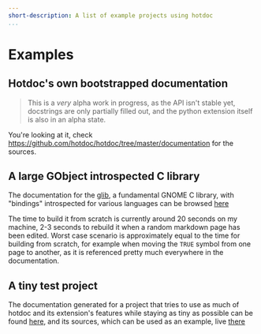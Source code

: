 ```yaml
---
short-description: A list of example projects using hotdoc
...
```


# Examples

## Hotdoc's own bootstrapped documentation

> This is a *very* alpha work in progress, as the API isn't stable yet, docstrings are only partially filled out, and the python extension itself is also in an alpha state.

You're looking at it, check <https://github.com/hotdoc/hotdoc/tree/master/documentation> for the sources.

## A large GObject introspected C library

The documentation for the [glib](https://developer.gnome.org/glib/stable/), a fundamental GNOME C library, with "bindings" introspected for various languages can be browsed [here](https://people.collabora.com/~meh/glib_hotdoc/html/index.html)

The time to build it from scratch is currently around 20 seconds on my machine, 2-3 seconds to rebuild it when a random markdown page has been edited. Worst case scenario is approximately equal to the time
for building from scratch, for example when moving the `TRUE` symbol from one page to another, as it is referenced pretty much everywhere in the documentation.

## A tiny test project

The documentation generated for a project that tries to use as much of hotdoc and its extension's features while staying as tiny as possible can be found [here](https://people.collabora.com/~meh/test_hotdoc_hotdoc/html/index.html), and its sources, which can be used as an example, live [there](https://github.com/hotdoc/test_hotdoc)
